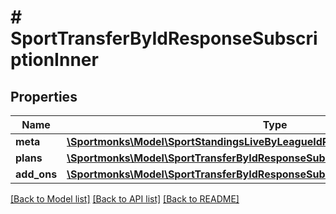 # # SportTransferByIdResponseSubscriptionInner

## Properties

Name | Type | Description | Notes
------------ | ------------- | ------------- | -------------
**meta** | [**\Sportmonks\Model\SportStandingsLiveByLeagueIdResponseSubscriptionInnerMeta**](SportStandingsLiveByLeagueIdResponseSubscriptionInnerMeta.md) |  | [optional]
**plans** | [**\Sportmonks\Model\SportTransferByIdResponseSubscriptionInnerPlansInner[]**](SportTransferByIdResponseSubscriptionInnerPlansInner.md) |  | [optional]
**add_ons** | [**\Sportmonks\Model\SportTransferByIdResponseSubscriptionInnerAddOnsInner[]**](SportTransferByIdResponseSubscriptionInnerAddOnsInner.md) |  | [optional]

[[Back to Model list]](../../README.md#models) [[Back to API list]](../../README.md#endpoints) [[Back to README]](../../README.md)
